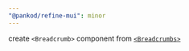 ```yaml
---
"@pankod/refine-mui": minor
---
```


create `<Breadcrumb>` component from [`<Breadcrumbs>`](https://mui.com/material-ui/react-breadcrumbs/#api)
